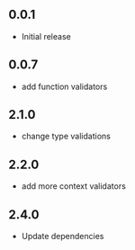 ## 0.0.1

* Initial release

## 0.0.7

* add function validators

## 2.1.0

* change type validations

## 2.2.0

* add more context validators

## 2.4.0

* Update dependencies
